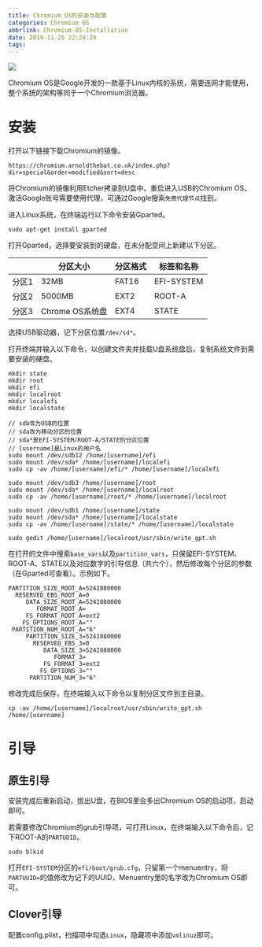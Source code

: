 ```yaml
---
title: Chromium OS的安装与配置
categories: Chromium OS
abbrlink: Chromium-OS-Installation
date: 2019-11-25 22:24:29
tags:
---
```


![](topic.jpg)

Chromium OS是Google开发的一款基于Linux内核的系统，需要连网才能使用，整个系统的架构等同于一个Chromium浏览器。

<!-- more -->

# 安装

打开以下链接下载Chromium的镜像。

```
https://chromium.arnoldthebat.co.uk/index.php?dir=special&order=modified&sort=desc
```

将Chromium的镜像利用Etcher拷录到U盘中。重启进入USB的Chromium OS，激活Google账号需要使用代理，可通过Google搜索`免费代理节点`找到。

进入Linux系统，在终端运行以下命令安装Gparted。

```
sudo apt-get install gparted
```

打开Gparted，选择要安装到的硬盘，在未分配空间上新建以下分区。

|       |     分区大小    | 分区格式 | 标签和名称 |
|-------|-----------------|----------|------------|
| 分区1 | 32MB            | FAT16    | EFI-SYSTEM |
| 分区2 | 5000MB          | EXT2     | ROOT-A     |
| 分区3 | Chrome OS系统盘 | EXT4     | STATE      |

选择USB驱动器，记下分区位置`/dev/sd*`。

打开终端并输入以下命令，以创建文件夹并挂载U盘系统盘后，复制系统文件到需要安装的硬盘。

```
mkdir state
mkdir root
mkdir efi
mkdir localroot
mkdir localefi
mkdir localstate

// sdb改为USB的位置
// sda改为移动分区的位置
// sda*是EFI-SYSTEM/ROOT-A/STATE的分区位置
// [username]是Linux的用户名
sudo mount /dev/sdb12 /home/[username]/efi
sudo mount /dev/sda* /home/[username]/localefi
sudo cp -av /home/[username]/efi/* /home/[username]/localefi

sudo mount /dev/sdb3 /home/[username]/root
sudo mount /dev/sda* /home/[username]/localroot
sudo cp -av /home/[username]/root/* /home/[username]/localroot

sudo mount /dev/sdb1 /home/[username]/state
sudo mount /dev/sda* /home/[username]/localstate
sudo cp -av /home/[username]/state/* /home/[username]/localstate

sudo gedit /home/[username]/localroot/usr/sbin/write_gpt.sh
```

在打开的文件中搜索`base_vars`以及`partition_vars`，只保留EFI-SYSTEM、ROOT-A、STATE以及对应数字的引导信息（共六个），然后修改每个分区的参数（在Gparted可查看）。示例如下。

```
PARTITION_SIZE_ROOT_A=5242880000
  RESERVED_EBS_ROOT_A=0
     DATA_SIZE_ROOT_A=5242880000
        FORMAT_ROOT_A=
     FS_FORMAT_ROOT_A=ext2
    FS_OPTIONS_ROOT_A=""
 PARTITION_NUM_ROOT_A="6"
     PARTITION_SIZE_3=5242880000
       RESERVED_EBS_3=0
          DATA_SIZE_3=5242880000
             FORMAT_3=
          FS_FORMAT_3=ext2
         FS_OPTIONS_3=""
      PARTITION_NUM_3="6"
```

修改完成后保存，在终端输入以下命令以复制分区文件到主目录。

```
cp -av /home/[username]/localroot/usr/sbin/write_gpt.sh /home/[username]
```

# 引导

## 原生引导

安装完成后重新启动，拔出U盘，在BIOS里会多出Chromium OS的启动项，启动即可。

若需要修改Chromium的grub引导项，可打开Linux，在终端输入以下命令后，记下ROOT-A的`PARTUDID`。

```
sudo blkid
```

打开`EFI-SYSTEM`分区的`efi/boot/grub.cfg`，只留第一个menuentry，将`PARTUUID=`的值修改为记下的UUID，Menuentry里的名字改为Chromium OS即可。

## Clover引导

配置config.plist，扫描项中勾选`Linux`，隐藏项中添加`vmlinuz`即可。
